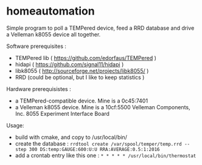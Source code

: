 homeautomation
==============

Simple program to poll a TEMPered device, feed a RRD database and drive a Velleman k8055 device all together.

Software prerequisites :
- TEMPered lib ( https://github.com/edorfaus/TEMPered )
- hidapi ( https://github.com/signal11/hidapi )
- libk8055 ( http://sourceforge.net/projects/libk8055/ )
- RRD (could be optional, but I like to keep statistics )

Hardware prerequisistes :
- a TEMPered-compatible device. Mine is a 0c45:7401
- a Velleman k8055 device. Mine is a 10cf:5500 Velleman Components, Inc. 8055 Experiment Interface Board

Usage:
- build with cmake, and copy to /usr/local/bin/
- create the database :
  ```rrdtool create /var/spool/temper/temp.rrd --step 300 DS:temp:GAUGE:600:U:U RRA:AVERAGE:0.5:1:2016```
- add a crontab entry like this one :
  ```* * * * * /usr/local/bin/thermostat```



